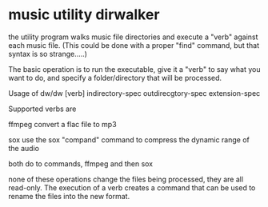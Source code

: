 # music utility dirwalker
the utility program walks music file directories and execute a "verb" against each music file.
(This could be done with a proper "find" command, but that syntax is so strange.....)

The basic operation is to run the executable, give it a "verb" to say what you want to do, and specify a folder/directory that will be processed.

Usage of dw/dw [verb] indirectory-spec outdirecgtory-spec extension-spec

Supported verbs are

  ffmpeg	convert a flac file to mp3

  sox       use the sox "compand" command to compress the dynamic range of the audio

  both      do to commands, ffmpeg and then sox

none of these operations change the files being processed, they are all read-only.  The execution of a verb 
creates a command that can be used to rename the files into the new format.


